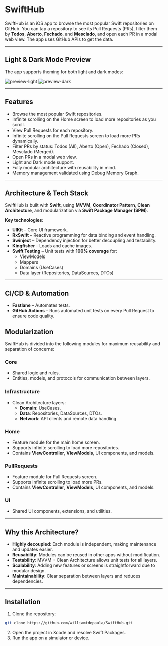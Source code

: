 # SwiftHub

SwiftHub is an iOS app to browse the most popular Swift repositories on GitHub. You can tap a repository to see its Pull Requests (PRs), filter them by **Todos**, **Aberto**, **Fechado**, and **Mesclado**, and open each PR in a modal web view. The app uses GitHub APIs to get the data.

---

## Light & Dark Mode Preview

The app supports theming for both light and dark modes:

![preview-light](preview-light.gif) ![preview-dark](preview-dark.gif)

---

## Features

- Browse the most popular Swift repositories.
- Infinite scrolling on the Home screen to load more repositories as you scroll.
- View Pull Requests for each repository.
- Infinite scrolling on the Pull Requests screen to load more PRs dynamically.
- Filter PRs by status: Todos (All), Aberto (Open), Fechado (Closed), Mesclado (Merged).
- Open PRs in a modal web view.
- Light and Dark mode support.
- Fully modular architecture with reusability in mind.
- Memory management validated using Debug Memory Graph.

---

## Architecture & Tech Stack

SwiftHub is built with **Swift**, using **MVVM**, **Coordinator Pattern**, **Clean Architecture**, and modularization via **Swift Package Manager (SPM)**.

**Key technologies:**

- **UIKit** – Core UI framework.
- **RxSwift** – Reactive programming for data binding and event handling.
- **Swinject** – Dependency injection for better decoupling and testability.
- **Kingfisher** - Loads and cache images.
- **Swift Testing** – Unit tests with **100% coverage** for:
  - ViewModels
  - Mappers
  - Domains (UseCases)
  - Data layer (Repositories, DataSources, DTOs)

---

## CI/CD & Automation

- **Fastlane** – Automates tests.
- **GitHub Actions** – Runs automated unit tests on every Pull Request to ensure code quality.

## Modularization

SwiftHub is divided into the following modules for maximum reusability and separation of concerns:

### Core
- Shared logic and rules.
- Entities, models, and protocols for communication between layers.

### Infrastructure
- Clean Architecture layers:
  - **Domain**: UseCases.
  - **Data**: Repositories, DataSources, DTOs.
  - **Network**: API clients and remote data handling.

### Home
- Feature module for the main home screen.
- Supports infinite scrolling to load more repositories.
- Contains **ViewController**, **ViewModels**, UI components, and models.

### PullRequests
- Feature module for Pull Requests screen.
- Supports infinite scrolling to load more PRs.
- Contains **ViewController**, **ViewModels**, UI components, and models.

### UI
- Shared UI components, extensions, and utilities.

---

## Why this Architecture?

- **Highly decoupled**: Each module is independent, making maintenance and updates easier.
- **Reusability**: Modules can be reused in other apps without modification.
- **Testability**: MVVM + Clean Architecture allows unit tests for all layers.
- **Scalability**: Adding new features or screens is straightforward due to modular design.
- **Maintainability**: Clear separation between layers and reduces dependencies.

---

## Installation

1. Clone the repository:
```bash
git clone https://github.com/williamtdepaula/SwiftHub.git
```
2.	Open the project in Xcode and resolve Swift Packages.
3. Run the app on a simulator or device.
